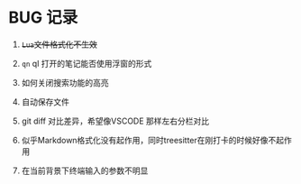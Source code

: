 # BUG 记录

1. ~~`Lua`文件格式化不生效~~

2. `qn` <leader>ql 打开的笔记能否使用浮窗的形式

3. 如何关闭搜索功能的高亮

4. 自动保存文件

5. git diff 对比差异，希望像VSCODE 那样左右分栏对比

6. 似乎Markdown格式化没有起作用，同时treesitter在刚打卡的时候好像不起作用

7. 在当前背景下终端输入的参数不明显
